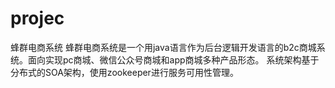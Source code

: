 # projec
蜂群电商系统
蜂群电商系统是一个用java语言作为后台逻辑开发语言的b2c商城系统。面向实现pc商城、微信公众号商城和app商城多种产品形态。
系统架构基于分布式的SOA架构，使用zookeeper进行服务可用性管理。
